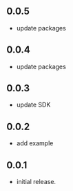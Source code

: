 ## 0.0.5

* update packages

## 0.0.4

* update packages

## 0.0.3

* update SDK

## 0.0.2

* add example

## 0.0.1

* initial release.
